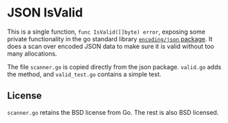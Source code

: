# JSON IsValid

This is a single function, `func IsValid([]byte) error`, exposing some private
functionality in the go standard library [`encoding/json` package][json-package]. It does a
scan over encoded JSON data to make sure it is valid without too many
allocations.

The file `scanner.go` is copied directly from the json package. `valid.go` adds
the method, and `valid_test.go` contains a simple test.

  [json-package]: https://golang.org/pkg/encoding/json/

## License

`scanner.go` retains the BSD license from Go. The rest is also BSD licensed.
